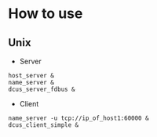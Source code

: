 # How to use

## Unix

- Server

```shell
host_server &
name_server &
dcus_server_fdbus &
```

- Client

```shell
name_server -u tcp://ip_of_host1:60000 &
dcus_client_simple &
```
